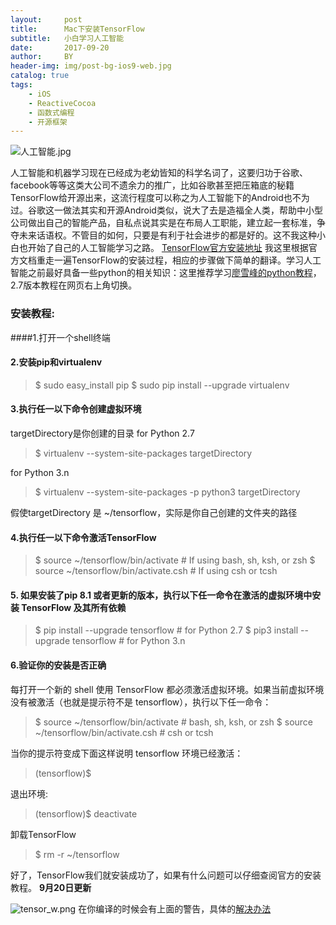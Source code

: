 ```yaml
---
layout:     post
title:      Mac下安装TensorFlow
subtitle:   小白学习人工智能
date:       2017-09-20
author:     BY
header-img: img/post-bg-ios9-web.jpg
catalog: true
tags:
    - iOS
    - ReactiveCocoa
    - 函数式编程
    - 开源框架
---
```


![人工智能.jpg](http://upload-images.jianshu.io/upload_images/1557300-1f08dda438857f15.jpg?imageMogr2/auto-orient/strip%7CimageView2/2/w/1240)

人工智能和机器学习现在已经成为老幼皆知的科学名词了，这要归功于谷歌、facebook等等这类大公司不遗余力的推广，比如谷歌甚至把压箱底的秘籍TensorFlow给开源出来，这流行程度可以称之为人工智能下的Android也不为过。谷歌这一做法其实和开源Android类似，说大了去是造福全人类，帮助中小型公司做出自己的智能产品，自私点说其实是在布局人工职能，建立起一套标准，争夺未来话语权。不管目的如何，只要是有利于社会进步的都是好的。这不我这种小白也开始了自己的人工智能学习之路。
[TensorFlow官方安装地址](https://tensorflow.google.cn/install/install_mac)
我这里根据官方文档重走一遍TensorFlow的安装过程，相应的步骤做下简单的翻译。学习人工智能之前最好具备一些python的相关知识：这里推荐学习[廖雪峰的python教程](https://www.liaoxuefeng.com/wiki/0014316089557264a6b348958f449949df42a6d3a2e542c000)，2.7版本教程在网页右上角切换。
### 安装教程:
####1.打开一个shell终端
#### 2.安装pip和virtualenv
> $ sudo easy_install pip
> $ sudo pip install --upgrade virtualenv
#### 3.执行任一以下命令创建虚拟环境
targetDirectory是你创建的目录
for Python 2.7
> $ virtualenv --system-site-packages targetDirectory 

for Python 3.n
> $ virtualenv --system-site-packages -p python3 targetDirectory
 
假使targetDirectory 是 ~/tensorflow，实际是你自己创建的文件夹的路径
#### 4.执行任一以下命令激活TensorFlow
> $ source ~/tensorflow/bin/activate # If using bash, sh, ksh, or zsh 
> $ source ~/tensorflow/bin/activate.csh # If using csh or tcsh
#### 5. 如果安装了pip 8.1 或者更新的版本，执行以下任一命令在激活的虚拟环境中安装 TensorFlow 及其所有依赖
> $ pip install --upgrade tensorflow # for Python 2.7 
$ pip3 install --upgrade tensorflow # for Python 3.n
#### 6.验证你的安装是否正确
每打开一个新的 shell 使用 TensorFlow 都必须激活虚拟环境。如果当前虚拟环境没有被激活（也就是提示符不是 tensorflow），执行以下任一命令：
> $ source ~/tensorflow/bin/activate      # bash, sh, ksh, or zsh
$ source ~/tensorflow/bin/activate.csh  # csh or tcsh 

当你的提示符变成下面这样说明 tensorflow 环境已经激活：
> (tensorflow)$ 

退出环境:
> (tensorflow)$ deactivate 

卸载TensorFlow
> $ rm -r ~/tensorflow 

好了，TensorFlow我们就安装成功了，如果有什么问题可以仔细查阅官方的安装教程。
************9月20日更新************

![tensor_w.png](http://upload-images.jianshu.io/upload_images/1557300-cb01b2ddb105f74a.png?imageMogr2/auto-orient/strip%7CimageView2/2/w/1240)
在你编译的时候会有上面的警告，具体的[解决办法](http://www.hankcs.com/ml/compile-and-install-tensorflow-from-source.html)